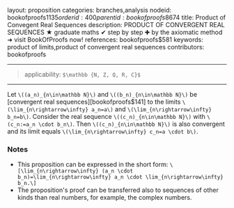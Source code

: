 layout: proposition
categories: branches,analysis
nodeid: bookofproofs$1135
orderid: 400
parentid: bookofproofs$8674
title: Product of Convegent Real Sequences
description: PRODUCT OF CONVERGENT REAL SEQUENCES ★ graduate maths ✔ step by step ✚ by the axiomatic method ➜ visit BookOfProofs now!
references: bookofproofs$581
keywords: product of limits,product of convergent real sequences
contributors: bookofproofs

---
> applicability: `$\mathbb {N, Z, Q, R, C}$`

---

Let `\((a_n)_{n\in\mathbb N}\)` and `\((b_n)_{n\in\mathbb N}\)` be [convergent real sequences][bookofproofs$141]  to the limits `\(\lim_{n\rightarrow\infty} a_n=a\)` and `\(\lim_{n\rightarrow\infty} b_n=b\)`. Consider the real sequence `\((c_n)_{n\in\mathbb N}\)` with `\(c_n:=a_n \cdot b_n\)`. Then `\((c_n)_{n\in\mathbb N}\)` is also convergent and its limit equals `\(\lim_{n\rightarrow\infty} c_n=a \cdot b\)`.

### Notes

* This proposition can be expressed in the short form: `\[\lim_{n\rightarrow\infty} (a_n \cdot b_n)=\lim_{n\rightarrow\infty} a_n \cdot \lim_{n\rightarrow\infty} b_n.\]`
* The proposition's proof can be transferred also to sequences of other kinds than real numbers, for example, the complex numbers.
